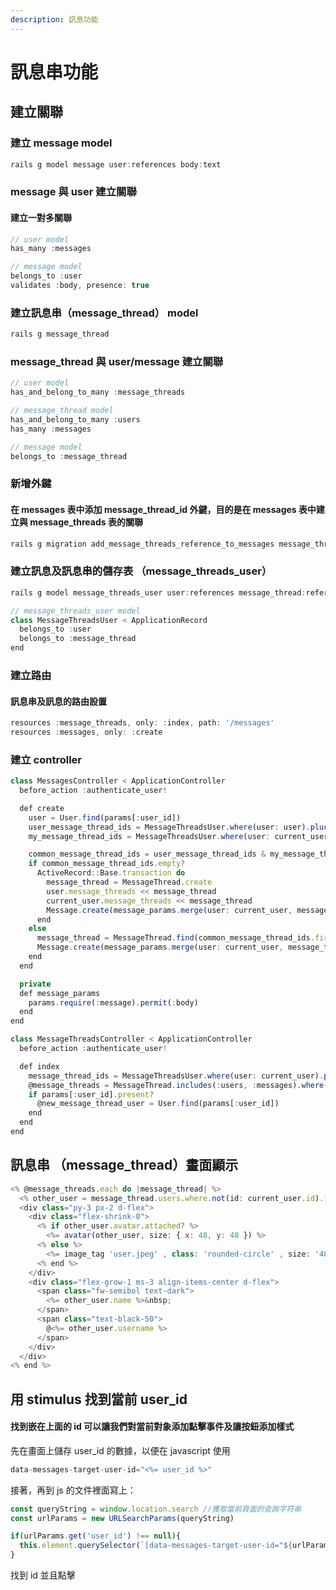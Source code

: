 ```yaml
---
description: 訊息功能
---
```

# 訊息串功能
## **建立關聯**
### 建立 message model

```js
rails g model message user:references body:text
```

### message 與 user 建立關聯
#### 建立一對多關聯
```js
// user model
has_many :messages
```

```js
// message model
belongs_to :user
validates :body, presence: true
```

### 建立訊息串（message_thread） model

```js
rails g message_thread
```

### message_thread 與 user/message 建立關聯

```js
// user model
has_and_belong_to_many :message_threads
```

```js
// message_thread model
has_and_belong_to_many :users
has_many :messages
```

```js
// message model
belongs_to :message_thread
```

### 新增外鍵
#### 在 messages 表中添加 message_thread_id 外鍵，目的是在 messages 表中建立與 message_threads 表的關聯
```js 
rails g migration add_message_threads_reference_to_messages message_thread:references
```



### 建立訊息及訊息串的儲存表 （message_threads_user）

```js
rails g model message_threads_user user:references message_thread:references
```

```js
// message_threads_user model
class MessageThreadsUser < ApplicationRecord
  belongs_to :user
  belongs_to :message_thread
end
```

### 建立路由

#### 訊息串及訊息的路由設置

```js
resources :message_threads, only: :index, path: '/messages' 
resources :messages, only: :create 
```

### 建立 controller

```js
class MessagesController < ApplicationController
  before_action :authenticate_user!

  def create
    user = User.find(params[:user_id])
    user_message_thread_ids = MessageThreadsUser.where(user: user).pluck(:message_thread_id)
    my_message_thread_ids = MessageThreadsUser.where(user: current_user).pluck(:message_thread_id)

    common_message_thread_ids = user_message_thread_ids & my_message_thread_ids
    if common_message_thread_ids.empty?
      ActiveRecord::Base.transaction do
        message_thread = MessageThread.create
        user.message_threads << message_thread
        current_user.message_threads << message_thread
        Message.create(message_params.merge(user: current_user, message_thread: message_thread))
      end
    else
      message_thread = MessageThread.find(common_message_thread_ids.first)
      Message.create(message_params.merge(user: current_user, message_thread: message_thread))
    end
  end

  private
  def message_params
    params.require(:message).permit(:body)
  end 
end
```

```js
class MessageThreadsController < ApplicationController
  before_action :authenticate_user!

  def index
    message_thread_ids = MessageThreadsUser.where(user: current_user).pluck(:message_thread_id)
    @message_threads = MessageThread.includes(:users, :messages).where(id: message_thread_ids)
    if params[:user_id].present?
      @new_message_thread_user = User.find(params[:user_id])
    end
  end
end 
```

## 訊息串 （message_thread）畫面顯示

```js
<% @message_threads.each do |message_thread| %>
  <% other_user = message_thread.users.where.not(id: current_user.id).first %>
  <div class="py-3 px-2 d-flex">
    <div class="flex-shrink-0">
      <% if other_user.avatar.attached? %>
        <%= avatar(other_user, size: { x: 48, y: 48 }) %>
      <% else %>
        <%= image_tag 'user.jpeg' , class: 'rounded-circle' , size: '48x48' , alt: 'Default' %>
      <% end %>
    </div>
    <div class="flex-grow-1 ms-3 align-items-center d-flex">
      <span class="fw-semibol text-dark">
        <%= other_user.name %>&nbsp;
      </span>
      <span class="text-black-50">
        @<%= other_user.username %>
      </span>
    </div>
  </div>
<% end %>
```

## 用 stimulus 找到當前 user_id
#### 找到嵌在上面的 id 可以讓我們對當前對象添加點擊事件及讓按鈕添加樣式
先在畫面上儲存 user_id 的數據，以便在 javascript 使用
```js
data-messages-target-user-id="<%= user_id %>"
```

接著，再到 js 的文件裡面寫上：
```js
const queryString = window.location.search //獲取當前頁面的查詢字符串
const urlParams = new URLSearchParams(queryString)

if(urlParams.get('user_id') !== null){
  this.element.querySelector(`[data-messages-target-user-id="${urlParams.get('user_id')}"]`).click()
}
```
找到 id 並且點擊

